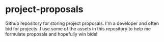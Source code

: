 # project-proposals

Github repository for storing project proposals. I'm a developer and often bid for projects. I use some of the assets in this repository to help me formulate proposals and hopefully win bids!